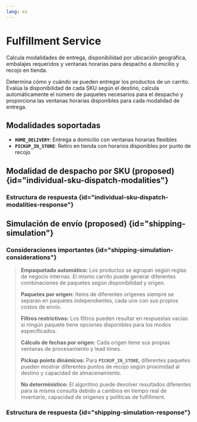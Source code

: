 ```yaml
---
lang: es
---
```


# Fulfillment Service

<card-summary>
Calcula modalidades de entrega, disponibilidad por ubicación geográfica, embalajes requeridos y ventanas horarias para despacho a domicilio y recojo en tienda.
</card-summary>

Determina cómo y cuándo se pueden entregar los productos de un carrito. Evalúa la disponibilidad de cada SKU según el
destino, calcula automáticamente el número de paquetes necesarios para el despacho y proporciona las ventanas horarias
disponibles para cada modalidad de entrega.

## Modalidades soportadas

* **`HOME_DELIVERY`**: Entrega a domicilio con ventanas horarias flexibles
* **`PICKUP_IN_STORE`**: Retiro en tienda con horarios disponibles por punto de recojo

## Modalidad de despacho por SKU <format style="superscript" color="Yellow">(proposed)</format> {id="individual-sku-dispatch-modalities"}

<api-endpoint openapi-path="fulfillment-v1.yaml" endpoint="/fulfillment/v1/skus/{sku}/shipping-options" method="GET" />

### Estructura de respuesta {id="individual-sku-dispatch-modalities-response"}

<api-schema openapi-path="fulfillment-schemas.yaml" name="SkuShippingOptionsResponse" display-links-if-available="true" />

## Simulación de envío <format style="superscript" color="Yellow">(proposed)</format> {id="shipping-simulation"}

<api-schema openapi-path="fulfillment-schemas.yaml" name="ShippingSimulationRequest" display-links-if-available="true"/>

### Consideraciones importantes {id="shipping-simulation-considerations"}

> **Empaquetado automático:** Los productos se agrupan según reglas de negocio internas. El mismo
> carrito puede generar diferentes combinaciones de paquetes según disponibilidad y origen.
>
> **Paquetes por origen:** Items de diferentes orígenes siempre se separan en paquetes independientes, cada uno con sus
> propios costos de envío.
>
> **Filtros restrictivos:** Los filtros pueden resultar en respuestas vacías si ningún paquete tiene opciones
> disponibles para los modos especificados.
>
> **Cálculo de fechas por origen:** Cada origen tiene sus propias ventanas de procesamiento y lead times.
>
> **Pickup points dinámicos:** Para **`PICKUP_IN_STORE`**, diferentes paquetes pueden mostrar diferentes puntos de
> recojo según proximidad al destino y capacidad de almacenamiento.
>
> **No determinístico:** El algoritmo puede devolver resultados diferentes para la misma consulta debido a cambios en
> tiempo real de inventario, capacidad de orígenes y políticas de fulfillment.


<api-endpoint openapi-path="fulfillment-v1.yaml" endpoint="/fulfillment/v1/shipping-simulation" method="POST"/>

### Estructura de respuesta {id="shipping-simulation-response"}

<api-schema openapi-path="fulfillment-schemas.yaml" name="ShippingSimulationResponse" display-links-if-available="true"/>